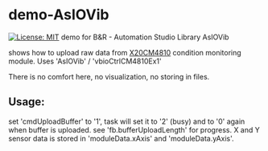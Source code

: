 # demo-AsIOVib
[![License: MIT](https://img.shields.io/badge/License-MIT-yellow.svg)](https://opensource.org/licenses/MIT)
demo for B&amp;R - Automation Studio Library AsIOVib

shows how to upload raw data from [X20CM4810](https://www.br-automation.com/en/products/control-systems/x20-system/other-functions/x20cm4810/) condition monitoring module.
Uses 'AsIOVib' / 'vbioCtrlCM4810Ex1'

There is no comfort here, no visualization, no storing in files.

## Usage:

set 'cmdUploadBuffer' to '1', task will set it to '2' (busy) and to '0' again when buffer is uploaded.
see 'fb.bufferUploadLength' for progress.
X and Y sensor data is stored in 'moduleData.xAxis' and 'moduleData.yAxis'.


